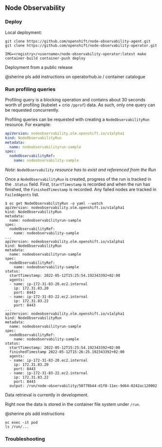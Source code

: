 ## Node Observability

### Deploy

Local deployment:

```
git clone https://github.com/openshift/node-observability-agent.git
git clone https://github.com/openshift/node-observability-operator.git

IMG=<registry>/<username>/node-observability-operator:latest make container-build container-push deploy
```

Deployment from a public release

@sherine pls add instructions on operatorhub.io / container catalogue

### Run profiling queries

Profiling query is a blocking operation and contains about 30 seconds
worth of profiling (kubelet + crio `/pprof`) data. As such, only one
query can be requested concurrently.

Profiling queries can be requested with creating a `NodeObservabilityRun`
resource. For example:

```yaml
apiVersion: nodeobservability.olm.openshift.io/v1alpha1
kind: NodeObservabilityRun
metadata:
  name: nodeobservabilityrun-sample
spec:
  nodeObservabilityRef:
    name: nodeobservability-sample
```

_Note: `NodeObservability` resource has to exist and referenced from the Run_

Once a `NodeObservabilityRun` is created, progress of the run is tracked in
the `.Status` field. First, `StartTimestamp` is recorded and when the run has
finished, the `FinishedTimestamp` is recorded. Any failed nodes are tracked in
`FailedAgents` list.

```
$ oc get NodeObservabilityRun -o yaml --watch
apiVersion: nodeobservability.olm.openshift.io/v1alpha1
kind: NodeObservabilityRun
metadata:
  name: nodeobservabilityrun-sample
spec:
  nodeObservabilityRef:
    name: nodeobservability-sample
...
apiVersion: nodeobservability.olm.openshift.io/v1alpha1
kind: NodeObservabilityRun
metadata:
  name: nodeobservabilityrun-sample
spec:
  nodeObservabilityRef:
    name: nodeobservability-sample
status:
  startTimestamp: 2022-05-12T15:25:54.192343392+02:00
  agents:
  - name: ip-172-31-83-20.ec2.internal
    ip: 172.31.83.20
    port: 8443
  - name: ip-172-31-83-22.ec2.internal
    ip: 172.31.83.22
    port: 8443
...
apiVersion: nodeobservability.olm.openshift.io/v1alpha1
kind: NodeObservabilityRun
metadata:
  name: nodeobservabilityrun-sample
spec:
  nodeObservabilityRef:
    name: nodeobservability-sample
status:
  startTimestamp: 2022-05-12T15:25:54.192343392+02:00
  finishedTimestamp 2022-05-12T15:26:25.192343392+02:00
  agents:
  - name: ip-172-31-83-20.ec2.internal
    ip: 172.31.83.20
    port: 8443
  - name: ip-172-31-83-22.ec2.internal
    ip: 172.31.83.22
    port: 8443
  output: /run/node-observability/50778b44-d1f8-11ec-9d64-0242ac120002
```

Data retrieval is currently in development.

Right now the data is stored in the container file system under `/run`.

@sherine pls add instructions
```
oc exec -it pod
ls /run/...
```

### Troubleshooting
